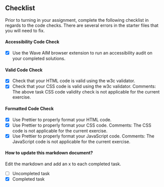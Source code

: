 ## Checklist

Prior to turning in your assignment, complete the following checklist in regards to the code checks. There are several errors in the starter files that you will need to fix.

#### Accessibility Code Check

- [x] Use the Wave AIM browser extension to run an accessibility audit on your completed solutions.

#### Valid Code Check

- [x] Check that your HTML code is valid using the w3c validator.
- [x] Check that your CSS code is valid using the w3c validator.
      Comments: The above task CSS code validity check is not applicable for the current exercise.

#### Formatted Code Check

- [x] Use Prettier to properly format your HTML code.
- [x] Use Prettier to properly format your CSS code.
      Comments: The CSS code is not applicable for the current exercise.
- [x] Use Prettier to properly format your JavaScript code.
      Comments: The JavaScript code is not applicable for the current exercise.

#### How to update this markdown document?

Edit the markdown and add an x to each completed task.

- [ ] Uncompleted task
- [x] Completed task
